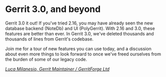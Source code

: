 # Gerrit 3.0, and beyond

Gerrit 3.0 it out! If you've tried 2.16, you may have already seen the new
database backend (NoteDb) and UI (PolyGerrit). With 2.16 and 3.0, these features
are better than ever. In Gerrit 3.0, we've deleted thousands and thousands of
lines from Gerrit's codebase.

Join me for a tour of new features you can use today, and a discussion about even
more things to look forward to once we've freed ourselves from the burden of some
of our legacy code.

*[Luca Milanesio, Gerrit Maintainer / GerritForge Ltd](../speakers.md#lmilanesio)*
